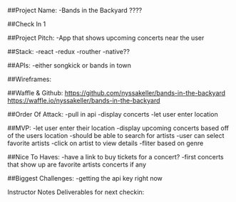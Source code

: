 ##Project Name: 
-Bands in the Backyard ????

##Check In 1

##Project Pitch:
  -App that shows upcoming concerts near the user

##Stack: 
  -react
  -redux
  -routher
  -native??
  
##APIs: 
-either songkick or bands in town

##Wireframes:

##Waffle & Github: 
  https://github.com/nyssakeller/bands-in-the-backyard
  https://waffle.io/nyssakeller/bands-in-the-backyard

##Order Of Attack: 
  -pull in api
  -display concerts
  -let user enter location
  
##MVP:
  -let user enter their location
  -display upcoming concerts based off of the users location
  -should be able to search for artists
  -user can select favorite artists
  -click on artist to view details
  -fliter based on genre
  
##Nice To Haves: 
  -have a link to buy tickets for a concert?
  -first concerts that show up are favorite artists concerts if any
  
##Biggest Challenges:
  -getting the api key right now
  
Instructor Notes
Deliverables for next checkin:
